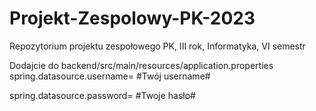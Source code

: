 # Projekt-Zespolowy-PK-2023
Repozytorium projektu zespołowego PK, III rok, Informatyka, VI semestr


Dodajcie do backend/src/main/resources/application.properties
spring.datasource.username= #Twój username# 

spring.datasource.password= #Twoje hasło# 
